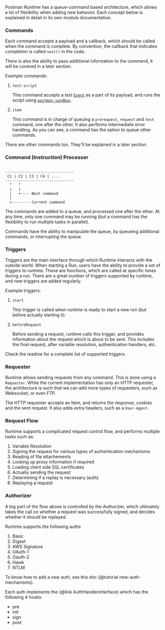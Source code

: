 Postman Runtime has a queue-command based architecture, which allows a lot of flexibility
when adding new behavior. Each concept below is explained in detail in its own module documentation.

### Commands

Each command accepts a payload and a callback, which should be called when the command is complete.
By convention, the callback that indicates completion is called `next()` in the code.

There is also the ability to pass additional information to the command, it will be covered in a
later section.

Example commands:

1. `test-script`

    This command accepts a _test_ [`Event`](http://www.postmanlabs.com/postman-collection/Event.html) as a part
    of its payload, and runs the script using [`postman-sandbox`](https://github.com/postmanlabs/postman-sandbox).

2. `item`

    This command is in charge of queuing a `prerequest`, `request` and `test` command, one after the other. It also
    performs intermediate error handling. As you can see, a command has the option to queue other commands.

There are other commands too. They'll be explained in a later section.

### Command (Instruction) Processer

```text

-------------------------------
 C1 | C2 | C3 | C4 | ....
-------------------------------
  ^   ^
  |   |
  |   +---- Next command
  |
  +-------- Current command
```

The commands are added to a queue, and processed one after the other. At any time,
only one command may be running (but a command has the flexibility to run multiple tasks
in parallel).

Commands have the ability to manipulate the queue, by queueing additional commands, or interrupting the
queue.

### Triggers

Triggers are the main interface through which Runtime interacts with the outside world. When starting a Run,
users have the ability to provide a set of triggers to runtime. These are functions, which are called at specific
times during a run. There are a great number of triggers supported by runtime, and new triggers are added
regularly.

Example triggers:

1.  `start`

    This trigger is called when runtime is ready to start a new run (but before actually starting it).

2. `beforeRequest`

    Before sending a request, runtime calls this trigger, and provides information about the request which is
    about to be sent. This includes the final request, after variable resolution, authentication handlers, etc.

Check the readme for a complete list of supported triggers.

### Requester

Runtime allows sending requests from any command. This is done using a `Requester`. While the current implementation
has only an HTTP requester, the architecture is such that we can add more types of requesters, such as
Websocket, or even FTP.

The HTTP requester accepts an Item, and returns the response, cookies and the sent request. It also adds
extra headers, such as a `User-Agent`.

### Request Flow

Runtime supports a complicated request control flow, and performs multiple tasks such as:

1. Variable Resolution
2. Signing the request for various types of authentication mechanisms
3. Reading of file attachements
4. Looking up proxy information if required
5. Loading client side SSL certificates
6. Actually sending the request
7. Determining if a replay is necessary (auth)
8. Replaying a request

### Authorizer

A big part of the flow above is controlled by the Authorizer, which ultimately takes the call on
whether a request was successfully signed, and decides whether it should be replayed.

Runtime supports the following auths
1. Basic
2. Digest
3. AWS Signature
4. OAuth-1
5. Oauth-2
6. Hawk
7. NTLM

To know how to add a new auth, see this doc {@tutorial new-auth-mechanisms}.

Each auth implements the {@link AuthHandlerInterface} which has the following 4 hooks:
- pre
- init
- sign
- post
